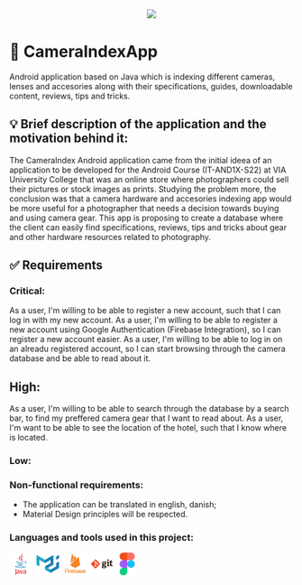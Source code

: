 <div id="header" align="center">
  <img src="https://media0.giphy.com/media/UQJlZ2OcaCA2RLfGiZ/giphy.gif?cid=ecf05e47x9yio5u6tkgd66755aaiuha9apcrmso5zevescau&rid=giphy.gif&ct=s" width="100"/>
</div>

# 📸  CameraIndexApp 
Android application based on Java which is indexing different cameras, lenses and accesories along with 
their specifications, guides, downloadable content, reviews, tips and tricks.

## 💡  Brief description of the application and the motivation behind it:

The CameraIndex Android application came from the initial ideea of an application to be developed for the Android Course (IT-AND1X-S22) at VIA University College that was an online store where photographers could sell their pictures or stock images as prints. 
Studying the problem more, the conclusion was that a camera hardware and accesories indexing app would be more useful for a photographer that needs a decision towards buying and using camera gear. This app is proposing to create a database where the client can easily find specifications, reviews, tips and tricks about gear and other hardware resources related to photography.

## ✅  Requirements 

### Critical:
As a user, I'm willing to be able to register a new account, such that I can log in with my new account.
As a user, I'm willing to be able to register a new account using Google Authentication (Firebase Integration), so I can register a new account easier.
As a user, I'm willing to be able to log in on an alreadu registered account, so I can start browsing through the camera database and be able to read about it.


## High:
As a user, I'm willing to be able to search through the database by a search bar, to find my preffered camera gear that I want to read about.
As a user, I'm want to be able to see the location of the hotel, such that I know where is located.


### Low: 

### Non-functional requirements:
 - The application can be translated in english, danish;
 - Material Design principles will be respected.

### Languages and tools used in this project:
<div>
  <img src="https://github.com/devicons/devicon/blob/master/icons/java/java-original-wordmark.svg" title="Java" alt="Java" width="40" height="40"/>&nbsp;
  <img src="https://github.com/devicons/devicon/blob/master/icons/materialui/materialui-original.svg" title="Material UI" alt="Material UI" width="40" height="40"/>&nbsp;
  <img src="https://github.com/devicons/devicon/blob/master/icons/firebase/firebase-plain-wordmark.svg" title="Firebase" alt="Firebase" width="40" height="40"/>&nbsp;
  <img src="https://github.com/devicons/devicon/blob/master/icons/git/git-original-wordmark.svg" title="Git" **alt="Git" width="40" height="40"/>
<img src="https://github.com/devicons/devicon/blob/master/icons/figma/figma-original.svg" title="Figma" alt="Figma" width="40" height="40"/>&nbsp;
  </div>
